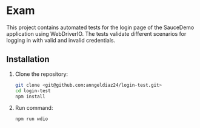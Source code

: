 # Exam 

This project contains automated tests for the login page of the SauceDemo application using WebDriverIO. The tests validate different scenarios for logging in with valid and invalid credentials.

## Installation

1. Clone the repository:
   ```bash
   git clone <git@github.com:anngeldiaz24/login-test.git>
   cd login-test
   npm install

2. Run command:
    ```bash
    npm run wdio
